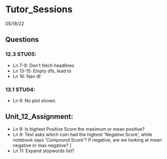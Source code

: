 # Tutor_Sessions
05/18/22


## Questions
### 12.3 STU05:
* Ln 7-9: Don't fetch headlines
* Ln 13-15: Empty dfs, lead to 
* Ln 16: Nan df 

### 13.1 STU04:
* Ln 9: No plot shown. 

## Unit_12_Assignment: 
* Ln 9: Is highest Positive Score the maximum or mean positive?
* Ln 9: Text asks which coin had the highest 'Negative Score', while notebook says 'Compound Score'? If negative, are we looking at mean negative or max negative? ]
* Ln 11: Expand stopwords list? 
